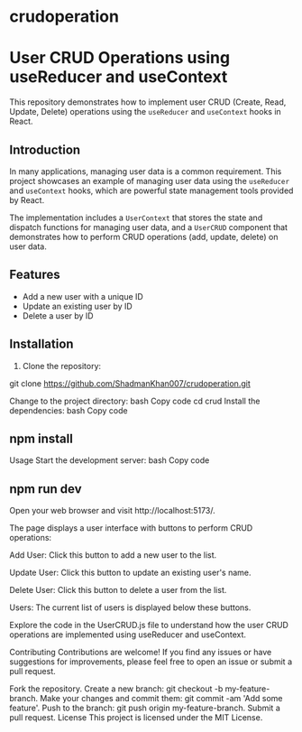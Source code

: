 # crudoperation
# User CRUD Operations using useReducer and useContext

This repository demonstrates how to implement user CRUD (Create, Read, Update, Delete) operations using the `useReducer` and `useContext` hooks in React.


## Introduction

In many applications, managing user data is a common requirement. This project showcases an example of managing user data using the `useReducer` and `useContext` hooks, which are powerful state management tools provided by React.

The implementation includes a `UserContext` that stores the state and dispatch functions for managing user data, and a `UserCRUD` component that demonstrates how to perform CRUD operations (add, update, delete) on user data.

## Features

- Add a new user with a unique ID
- Update an existing user by ID
- Delete a user by ID

## Installation

1. Clone the repository:

git clone https://github.com/ShadmanKhan007/crudoperation.git

Change to the project directory:
bash
Copy code
cd crud
Install the dependencies:
bash
Copy code
## npm install
Usage
Start the development server:
bash
Copy code
 ## npm run dev
Open your web browser and visit http://localhost:5173/.

The page displays a user interface with buttons to perform CRUD operations:

Add User: Click this button to add a new user to the list.







Update User: Click this button to update an existing user's name.







Delete User: Click this button to delete a user from the list.







Users: The current list of users is displayed below these buttons.








Explore the code in the UserCRUD.js file to understand how the user CRUD operations are implemented using useReducer and useContext.

Contributing
Contributions are welcome! If you find any issues or have suggestions for improvements, please feel free to open an issue or submit a pull request.

Fork the repository.
Create a new branch: git checkout -b my-feature-branch.
Make your changes and commit them: git commit -am 'Add some feature'.
Push to the branch: git push origin my-feature-branch.
Submit a pull request.
License
This project is licensed under the MIT License.
